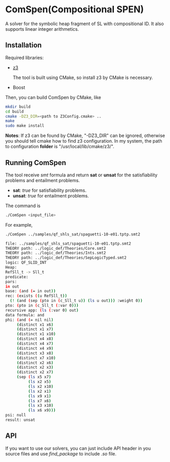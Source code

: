 # ComSpen(Compositional SPEN)
A solver for the symbolic heap fragment of SL with compositional ID. It also supports linear integer arithmetics.

## Installation
Required libraries:
- [z3](https://github.com/Z3Prover/z3/blob/master/README-CMake.md)

  The tool is built using CMake, so install z3 by CMake is necessary.
- Boost

Then, you can build ComSpen by CMake, like
```sh
mkdir build
cd build
cmake -DZ3_DIR=<path to Z3Config.cmake> ..
make
sudo make install
```
**Notes**: If z3 can be found by CMake, "-DZ3_DIR" can be ignored, otherwise you should tell cmake how to find z3 configuration. In my system, the path to configuration **folder** is "/usr/local/lib/cmake/z3/".

## Running ComSpen
The tool receive *smt* formula and return **sat** or **unsat** for the satisfiability problems and entailment problems.
- **sat**: *true* for satisfiability problems.
- **unsat**: *true* for entailment problems.

The command is
```sh
./ComSpen <input_file>
```
For example,
```sh
./ComSpen ../samples/qf_shls_sat/spaguetti-10-e01.tptp.smt2

file: ../samples/qf_shls_sat/spaguetti-10-e01.tptp.smt2
THEORY path: ../logic_def/Theories/Core.smt2
THEORY path: ../logic_def/Theories/Ints.smt2
THEORY path: ../logic_def/Theories/SepLogicTyped.smt2
logic: QF_SLID_INT
Heap: 
RefSll_t -> Sll_t
predicate: 
pars: 
in out 
base: (and (= in out))
rec: (exists ((u RefSll_t))
  (! (and (sep (pto in (c_Sll_t u)) (ls u out))) :weight 0))
pto: (pto in (c_Sll_t (:var 0)))
recursive app: (ls (:var 0) out)
data formula: and
phi: (and (= nil nil)
     (distinct x1 x6)
     (distinct x1 x7)
     (distinct x1 x10)
     (distinct x4 x8)
     (distinct x4 x7)
     (distinct x4 x9)
     (distinct x3 x8)
     (distinct x7 x10)
     (distinct x2 x6)
     (distinct x2 x3)
     (distinct x2 x7)
     (sep (ls x5 x7)
          (ls x2 x5)
          (ls x2 x10)
          (ls x2 x1)
          (ls x9 x1)
          (ls x7 x6)
          (ls x3 x10)
          (ls x6 x9)))
psi: null
result: unsat
```

## API
If you want to use our solvers, you can just include API header in you source files and use *find_package* to include *.so* file.
